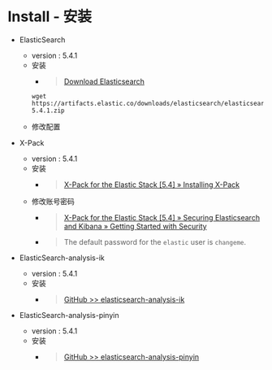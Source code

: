
# Install - 安装

- ElasticSearch 
  - version : 5.4.1
  - 安装
    - > [Download Elasticsearch][1]
    ```
    wget https://artifacts.elastic.co/downloads/elasticsearch/elasticsearch-5.4.1.zip
    ```
  - 修改配置

- X-Pack
  - version : 5.4.1
  - 安装
    - > [X-Pack for the Elastic Stack [5.4] » Installing X-Pack][20]
  - 修改账号密码
    - > [X-Pack for the Elastic Stack [5.4] » Securing Elasticsearch and Kibana » Getting Started with Security][21]
    - > The default password for the `elastic` user is `changeme`.


- ElasticSearch-analysis-ik
  - version : 5.4.1
  - 安装
    - > [GitHub >> elasticsearch-analysis-ik][30]
  
- ElasticSearch-analysis-pinyin
  - version : 5.4.1
  - 安装
    - > [GitHub >> elasticsearch-analysis-pinyin][40]
  

[1]: https://www.elastic.co/cn/downloads/elasticsearch
[20]: https://www.elastic.co/guide/en/x-pack/current/installing-xpack.html
[21]: https://www.elastic.co/guide/en/x-pack/current/security-getting-started.html#security-getting-started
[30]: https://github.com/medcl/elasticsearch-analysis-ik
[40]: https://github.com/medcl/elasticsearch-analysis-pinyin
